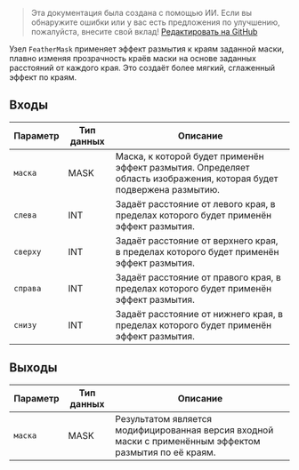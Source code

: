 > Эта документация была создана с помощью ИИ. Если вы обнаружите ошибки или у вас есть предложения по улучшению, пожалуйста, внесите свой вклад! [Редактировать на GitHub](https://github.com/Comfy-Org/embedded-docs/blob/main/comfyui_embedded_docs/docs/FeatherMask/ru.md)

Узел `FeatherMask` применяет эффект размытия к краям заданной маски, плавно изменяя прозрачность краёв маски на основе заданных расстояний от каждого края. Это создаёт более мягкий, сглаженный эффект по краям.

## Входы

| Параметр | Тип данных | Описание |
|-----------|--------------|-------------|
| `маска`    | MASK         | Маска, к которой будет применён эффект размытия. Определяет область изображения, которая будет подвержена размытию. |
| `слева`    | INT          | Задаёт расстояние от левого края, в пределах которого будет применён эффект размытия. |
| `сверху`     | INT          | Задаёт расстояние от верхнего края, в пределах которого будет применён эффект размытия. |
| `справа`   | INT          | Задаёт расстояние от правого края, в пределах которого будет применён эффект размытия. |
| `снизу`  | INT          | Задаёт расстояние от нижнего края, в пределах которого будет применён эффект размытия. |

## Выходы

| Параметр | Тип данных | Описание |
|-----------|--------------|-------------|
| `маска`    | MASK         | Результатом является модифицированная версия входной маски с применённым эффектом размытия по её краям. |
